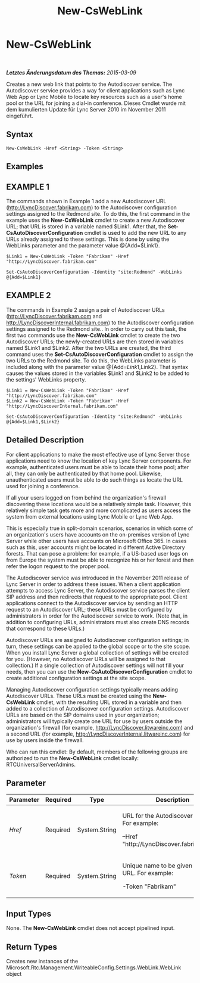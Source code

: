 ﻿---
title: New-CsWebLink
TOCTitle: New-CsWebLink
ms:assetid: f5c19896-4ce0-42cd-a934-30b1cdc64e3a
ms:mtpsurl: https://technet.microsoft.com/de-de/library/Hh690053(v=OCS.15)
ms:contentKeyID: 49295918
ms.date: 05/19/2016
mtps_version: v=OCS.15
ms.translationtype: HT
---

# New-CsWebLink

 

_**Letztes Änderungsdatum des Themas:** 2015-03-09_

Creates a new web link that points to the Autodiscover service. The Autodiscover service provides a way for client applications such as Lync Web App or Lync Mobile to locate key resources such as a user's home pool or the URL for joining a dial-in conference. Dieses Cmdlet wurde mit dem kumulierten Update für Lync Server 2010 im November 2011 eingeführt.

## Syntax

    New-CsWebLink -Href <String> -Token <String>

## Examples

## EXAMPLE 1

The commands shown in Example 1 add a new Autodiscover URL (http://LyncDiscover.fabrikam.com) to the Autodiscover configuration settings assigned to the Redmond site. To do this, the first command in the example uses the **New-CsWebLink** cmdlet to create a new Autodiscover URL; that URL is stored in a variable named $Link1. After that, the **Set-CsAutoDiscoverConfiguration** cmdlet is used to add the new URL to any URLs already assigned to these settings. This is done by using the WebLinks parameter and the parameter value @{Add=$Link1}.

    $Link1 = New-CsWebLink -Token "Fabrikam" -Href "http://LyncDiscover.fabrikam.com"
    
    Set-CsAutoDiscoverConfiguration -Identity "site:Redmond" -WebLinks @{Add=$Link1}

## EXAMPLE 2

The commands in Example 2 assign a pair of Autodiscover URLs (http://LyncDiscover.fabrikam.com and http://LyncDiscoverInternal.fabrikam.com) to the Autodiscover configuration settings assigned to the Redmond site.. In order to carry out this task, the first two commands use the **New-CsWebLink** cmdlet to create the two Autodiscover URLs; the newly-created URLs are then stored in variables named $Link1 and $Link2. After the two URLs are created, the third command uses the **Set-CsAutoDiscoverConfiguration** cmdlet to assign the two URLs to the Redmond site. To do this, the WebLinks parameter is included along with the parameter value @{Add=$Link1,$Link2}. That syntax causes the values stored in the variables $Link1 and $Link2 to be added to the settings' WebLinks property.

    $Link1 = New-CsWebLink -Token "Fabrikam" -Href "http://LyncDiscover.fabrikam.com"
    $Link2 = New-CsWebLink -Token "Fabrikam" -Href "http://LyncDiscoverInternal.fabrikam.com"
    
    Set-CsAutoDiscoverConfiguration -Identity "site:Redmond" -WebLinks @{Add=$Link1,$Link2}

## Detailed Description

For client applications to make the most effective use of Lync Server those applications need to know the location of key Lync Server components. For example, authenticated users must be able to locate their home pool; after all, they can only be authenticated by that home pool. Likewise, unauthenticated users must be able to do such things as locate the URL used for joining a conference.

If all your users logged on from behind the organization's firewall discovering these locations would be a relatively simple task. However, this relatively simple task gets more and more complicated as users access the system from external locations using Lync Mobile or Lync Web App.

This is especially true in split-domain scenarios, scenarios in which some of an organization's users have accounts on the on-premises version of Lync Server while other users have accounts on Microsoft Office 365. In cases such as this, user accounts might be located in different Active Directory forests. That can pose a problem: for example, if a US-based user logs on from Europe the system must be able to recognize his or her forest and then refer the logon request to the proper pool.

The Autodiscover service was introduced in the November 2011 release of Lync Server in order to address these issues. When a client application attempts to access Lync Server, the Autodiscover service parses the client SIP address and then redirects that request to the appropriate pool. Client applications connect to the Autodiscover service by sending an HTTP request to an Autodiscover URL; these URLs must be configured by administrators in order for the Autodiscover service to work. (Note that, in addition to configuring URLs, administrators must also create DNS records that correspond to these URLs.)

Autodiscover URLs are assigned to Autodiscover configuration settings; in turn, these settings can be applied to the global scope or to the site scope. When you install Lync Server a global collection of settings will be created for you. (However, no Autodiscover URLs will be assigned to that collection.) If a single collection of Autodiscover settings will not fill your needs, then you can use the **New-CsAutoDiscoverConfiguration** cmdlet to create additional configuration settings at the site scope.

Managing Autodiscover configuration settings typically means adding Autodiscover URLs. These URLs must be created using the **New-CsWebLink** cmdlet, with the resulting URL stored in a variable and then added to a collection of Autodiscover configuration settings. Autodiscover URLs are based on the SIP domains used in your organization; administrators will typically create one URL for use by users outside the organization's firewall (for example, http://LyncDiscover.litwareinc.com) and a second URL (for example, http://LyncDiscoverInternal.litwareinc.com) for use by users inside the firewall.

Who can run this cmdlet: By default, members of the following groups are authorized to run the **New-CsWebLink** cmdlet locally: RTCUniversalServerAdmins.

## Parameter


<table>
<colgroup>
<col style="width: 25%" />
<col style="width: 25%" />
<col style="width: 25%" />
<col style="width: 25%" />
</colgroup>
<thead>
<tr class="header">
<th>Parameter</th>
<th>Required</th>
<th>Type</th>
<th>Description</th>
</tr>
</thead>
<tbody>
<tr class="odd">
<td><p><em>Href</em></p></td>
<td><p>Required</p></td>
<td><p>System.String</p></td>
<td><p>URL for the Autodiscover service, For example:</p>
<p>–Href &quot;http://LyncDiscover.fabrikam.com&quot;</p></td>
</tr>
<tr class="even">
<td><p><em>Token</em></p></td>
<td><p>Required</p></td>
<td><p>System.String</p></td>
<td><p>Unique name to be given to the URL. For example:</p>
<p>-Token &quot;Fabrikam&quot;</p></td>
</tr>
</tbody>
</table>


## Input Types

None. The **New-CsWebLink** cmdlet does not accept pipelined input.

## Return Types

Creates new instances of the Microsoft.Rtc.Management.WriteableConfig.Settings.WebLink.WebLink object

